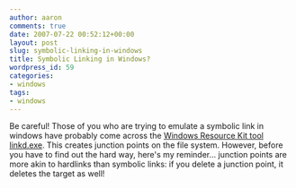 ```yaml
---
author: aaron
comments: true
date: 2007-07-22 00:52:12+00:00
layout: post
slug: symbolic-linking-in-windows
title: Symbolic Linking in Windows?
wordpress_id: 59
categories:
- windows
tags:
- windows
---
```


Be careful!  Those of you who are trying to emulate a symbolic link in windows have probably come across the [Windows Resource Kit tool linkd.exe](http://support.microsoft.com/kb/205524).  This creates junction points on the file system.  However, before you have to find out the hard way, here's my reminder... junction points are more akin to hardlinks than symbolic links: if you delete a junction point, it deletes the target as well!
